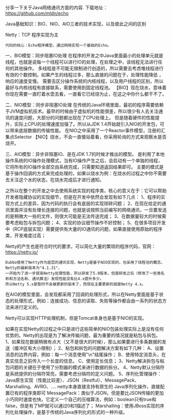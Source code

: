 分享一下关于Java网络通讯方面的内容.
    下载地址：https://github.com/mldn/echo

Java基础知识：BIO、NIO、AIO三者的技术实现，以及彼此之间的区别

Netty：TCP 程序实现为主


    代码的核心：Echo程序模型，通过网络实现一个基础的Echo。


一、BIO模型：同步阻塞IO处理
    在程序的开发之中Java里面最小的处理单元就是线程，也就是说每一个线程可以进行IO的处理，在处理之中，该线程无法进行任何的其他操作。
    多线程是不可能无限制进行创造的，所以需要去考虑堆线程进行有效的个数控制。如果产生的线程过多，那么直接的问题在于，处理性能降低 ，响应的速度变慢。
    需要去区分操作系统的内核线程，以及用户线程的区别，所以最好与内核线程有直接联系，需要使用到固定线程池。
    【BIO】现在烧水，意味着你现在需要一直盯着水壶去看，一直看它已经烧为止，在这之中你什么都干不了。


二、NIO模型：同步非阻塞IO处理
   在传统的Java环境里面，最初的程序需要依赖于JVM虚拟机技术。最早的时候由于虚拟机的性能很差，所以很少有人去关注通讯的速度问题，大部分的问题都出现在了CPU处理上。
   但是随着硬件的性能提升，实际上CPU的处理速度加强了。所以从JDK 1.4开始就引入NIO的开发包，可以带来底层数据的传输性能。
   在NIO之中采用了一个Reactor事件模型，注册的汇集点Selector
  【NIO】烧水，不会一直傻站着看，你采用轮询的方式来观察水是否烧开。
  
三、AIO模型：异步非阻塞IO、是在JDK 1.7的时候才推出的模型。
    是利用了本地操作系统的IO操作处理模式，当有IO操作产生之后，会启动有一个单独的线程，它将所有的IO操作全部交由系统完成，只需要知道返回结果即可。
    主要的模式是基于操作回调的方式来完成处理的，如果以烧水为例：在烧水的过程之中你不需要去关注这个水的状态，在烧水完成后才进行通知。


之所以在整个的开发之中去使用系统实现的程序类，核心的意义在于：它可以帮助开发者隐藏协议的实现细节，但是在开发中依然会发现有如下几点：
1、程序的实现方式上的差异，因为代码的执行会有底层的实现琐碎问题；
2、在现在给定的通讯里面并没有处理长连接的问题，也就是说按照当前编写的网络通讯，一旦要发送的是稍微大一些的文件，则很大可能是无法传送完成；
3、在数据量较大的时候需要考虑粘包与拆包问题；
4、实现的协议细节操作不好控制；
5、在很多项目开发中（RCP底层实现）需要提供有大量的IO通讯的问题，如果直接使用原始的程序类，开发难度过高；

Netty的产生也是符合时代的要求，可以简化大量的繁琐的程序代码，官网：https://netty.io/

    Dubbo使用了Netty作为底层的通讯实现，Netty是基于NIO实现的，也采用了线程池的概念。Netty的最新版本为"4.1.31"，
    一开始为了进一步提高Netty处理性能，所以研发了5.0版本，但是研发之后（修改了一些类名称和方法名称、通讯算法）发现性能没有比4.x提升多少。
    所以Netty 5.x是暂时不会被更新的版本了，而现在主要更新的就是Netty 4.x。

在AIO的模型里面，会发现都采用了回调的处理形式，所以在Netty里面是基于状态的处理形式，例如：连接成功、信息的读取、失败等操作都会由一系列的状态方法来进行定义的。

Netty可以实现HTTP处理机制，但是Tomcat本身也是基于NIO的实现。

如果在实现Netty的过程之中只是进行这些简单的NIO包装处理实际上是没有任何优势的。Netty的出现是为了解决传输问题，最为重要的情况就是粘包与拆包。
1、如果现在数据稍微有点大（又不是很大的时候），那么如果要进行多条数据的发送（缓冲区有大小限制）；
2、粘包和拆包的问题解决方案有如下几种：
    A、设置消息的边界内容，例如：每一个消息使用"\n"结尾操作；
    B、使用特定消息头，在真实信息之前传入一个长度的信息。
    C、使用定长信息；
3、Netty解决拆包与粘包问题的关键在于使用了分割器的模式来进行数据的拆分。
4、Netty默认分隔符是系统提供的分隔符常亮，需要考虑分隔符的定义问题。
5、序列化管理操作：Java原生实现（性能比较差）、JSON（Restful）、MessagePack、Marshalling、AVRO、....
    netty本身直接支持有原生的 Java序列化操作，直接配置已有的程序类即可
    MessagePack：类似于JSON，但是要比JSON传输的更加小巧同时速度也快。它定义一个自己的压缩算法，例如：boolean只有true和false，但是有了MP就可以通过0和1描述了；
    Marshalling：使用JBoss实现的序列化处理操作，是基于传统的Java序列化的形式的一种升级。
